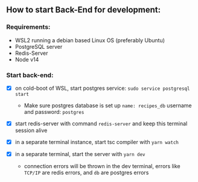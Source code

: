 ## How to start Back-End for development:

### Requirements:

- WSL2 running a debian based Linux OS (preferably Ubuntu)
- PostgreSQL server
- Redis-Server
- Node v14

### Start back-end: 

- [x] on cold-boot of WSL, start postgres service: `sudo service postgresql start`
  - Make sure postgres database is set up `name: recipes_db` username and password: `postgres`

- [x] start redis-server with command `redis-server` and keep this terminal session alive

- [x] in a separate terminal instance, start tsc compiler with `yarn watch`

- [x] in a separate terminal, start the server with `yarn dev`
  - connection errors will be thrown in the dev terminal, errors like `TCP/IP` are redis errors, and `db` are postgres errors
